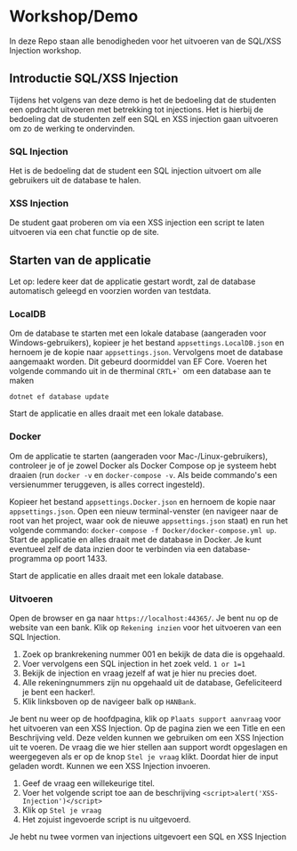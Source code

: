 # Workshop/Demo

In deze Repo staan alle benodigheden voor het uitvoeren van de SQL/XSS Injection workshop.

## Introductie SQL/XSS Injection

Tijdens het volgens van deze demo is het de bedoeling dat de studenten een opdracht uitvoeren met betrekking tot
injections. Het is hierbij de bedoeling dat de studenten zelf een SQL en XSS injection gaan uitvoeren om zo de werking
te ondervinden.

### SQL Injection

Het is de bedoeling dat de student een SQL injection uitvoert om alle gebruikers uit de database te halen.

### XSS Injection

De student gaat proberen om via een XSS injection een script te laten uitvoeren via een chat functie op de site.

## Starten van de applicatie

Let op: Iedere keer dat de applicatie gestart wordt, zal de database automatisch geleegd en voorzien worden van
testdata.

### LocalDB

Om de database te starten met een lokale database (aangeraden voor Windows-gebruikers), kopieer je het
bestand `appsettings.LocalDB.json` en hernoem je de kopie naar `appsettings.json`. Vervolgens moet de database aangemaakt
worden. Dit gebeurd doormiddel van EF Core. Voeren het volgende commando uit in de therminal ``` CRTL+` ``` om een database aan te maken
```
dotnet ef database update
```
Start de applicatie en alles draait
met een lokale database.

### Docker

Om de applicatie te starten (aangeraden voor Mac-/Linux-gebruikers), controleer je of je zowel Docker als Docker Compose
op je systeem hebt draaien (run `docker -v`
en `docker-compose -v`. Als beide commando's een versienummer teruggeven, is alles correct ingesteld).

Kopieer het bestand `appsettings.Docker.json` en hernoem de kopie naar `appsettings.json`. Open een nieuw
terminal-venster (en navigeer naar de root van het project, waar ook de nieuwe `appsettings.json` staat) en run het
volgende commando: `docker-compose -f Docker/docker-compose.yml up`. Start de applicatie en alles draait met de database
in Docker. Je kunt eventueel zelf de data inzien door te verbinden via een database-programma op poort 1433.

Start de applicatie en alles draait
met een lokale database.

### Uitvoeren
Open de browser en ga naar `https://localhost:44365/`. 
Je bent nu op de website van een bank. 
Klik op `Rekening inzien` voor het uitvoeren van een SQL Injection. 

1. Zoek op brankrekening nummer 001 en bekijk de data die is opgehaald.
2. Voer vervolgens een SQL injection in het zoek veld. `1 or 1=1` 
3. Bekijk de injection en vraag jezelf af wat je hier nu precies doet.
4. Alle rekeningnummers zijn nu opgehaald uit de database, Gefeliciteerd je bent een hacker!.
6. Klik linksboven op de navigeer balk op `HANBank`.

Je bent nu weer op de hoofdpagina, klik op `Plaats support aanvraag` voor het uitvoeren van een XSS Injection.
Op de pagina zien we een Title en een Beschrijving veld. Deze velden kunnen we gebruiken om een XSS Injection uit te voeren.
De vraag die we hier stellen aan support wordt opgeslagen en weergegeven als er op de knop `Stel je vraag` klikt.
Doordat hier de input geladen wordt. Kunnen we een XSS Injection invoeren. 

1. Geef de vraag een willekeurige titel.
2. Voer het volgende script toe aan de beschrijving ```<script>alert('XSS-Injection')</script>```
3. Klik op `Stel je vraag`
4. Het zojuist ingevoerde script is nu uitgevoerd.

Je hebt nu twee vormen van injections uitgevoert een SQL en XSS Injection


